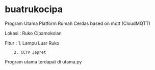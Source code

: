 # buatrukocipa
Program Utama Platform Rumah Cerdas based on mqtt (CloudMQTT)


Lokasi : Ruko Cipamokolan


Fitur :
        1. Lampu Luar Ruko

        2. CCTV Jepret
        
Program utama terdapat di utama.py
